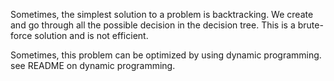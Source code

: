 Sometimes, the simplest solution to a problem is backtracking.
We create and go through all the possible decision in the decision tree.
This is a brute-force solution and is not efficient.

Sometimes, this problem can be optimized by using dynamic programming.
see README on dynamic programming.
